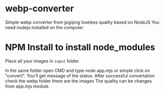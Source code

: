 # webp-converter
Simple webp converter from jpg/png loseless quality based on NodeJS
You need nodejs installed on the computer

# NPM Install to install node_modules

Place all your images in `input` folder.

In the same folder open CMD and type node app.mjs or simple click on "convert".
You'll get message of the status. After successful convertation check the webp folder there are the images
The quality can be changes from app.mjs module.
